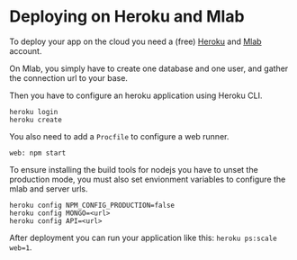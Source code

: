 # Deploying on Heroku and Mlab

To deploy your app on the cloud you need a (free) [Heroku](https://www.heroku.com) and [Mlab](https://mlab.com/) account.

On Mlab, you simply have to create one database and one user, and gather the connection url to your base.

Then you have to configure an heroku application using Heroku CLI.

```
heroku login
heroku create
```

You also need to add a `Procfile` to configure a web runner.

```
web: npm start
```

To ensure installing the build tools for nodejs you have to unset the production mode, you must also set envionment variables to configure the mlab and server urls.

```
heroku config NPM_CONFIG_PRODUCTION=false
heroku config MONGO=<url>
heroku config API=<url>
```

After deployment you can run your application like this: `heroku ps:scale web=1`.

